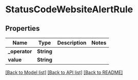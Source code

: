 # StatusCodeWebsiteAlertRule

## Properties
Name | Type | Description | Notes
------------ | ------------- | ------------- | -------------
**_operator** | **String** |  | 
**value** | **String** |  | 

[[Back to Model list]](../README.md#documentation-for-models) [[Back to API list]](../README.md#documentation-for-api-endpoints) [[Back to README]](../README.md)


